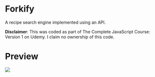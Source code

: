 # Forkify
A recipe search engine implemented using an API.

**Disclaimer**: This was coded as part of The Complete JavaScript Course: Version 1 on Udemy. I claim no ownership of this code.

# Preview
![](/previews/preview1.png)
